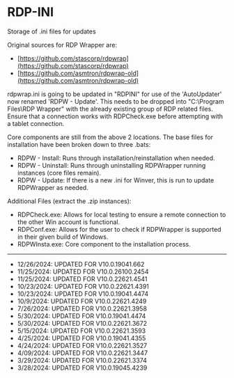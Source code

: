 # RDP-INI
Storage of .ini files for updates

Original sources for RDP Wrapper are:
- [https://github.com/stascorp/rdpwrap](https://github.com/stascorp/rdpwrap)
- [https://github.com/asmtron/rdpwrap-old](https://github.com/asmtron/rdpwrap-old)

rdpwrap.ini is going to be updated in "RDPINI" for use of the 'AutoUpdater' now renamed 'RDPW - Update'.
This needs to be dropped into "C:\Program Files\RDP Wrapper" with the already existing group of RDP related files.
Ensure that a connection works with RDPCheck.exe before attempting with a tablet connection.

Core components are still from the above 2 locations. The base files for installation have been broken down to three .bats:
- RDPW - Install: Runs through installation/reinstallation when needed.
- RDPW - Uninstall: Runs through uninstalling RDPWrapper running instances (core files remain).
- RDPW - Update: If there is a new .ini for Winver, this is run to update RDPWrapper as needed.

Additional Files (extract the .zip instances):
- RDPCheck.exe: Allows for local testing to ensure a remote connection to the other Win account is functional.
- RDPConf.exe: Allows for the user to check if RDPWrapper is supported in their given build of Windows.
- RDPWInsta.exe: Core component to the installation process.

___________________________________________________________________________________________________________________________________________________________________
 - 12/26/2024: UPDATED FOR V10.0.19041.662
 - 11/25/2024: UPDATED FOR V10.0.26100.2454
 - 11/25/2024: UPDATED FOR V10.0.22621.4541
 - 10/23/2024: UPDATED FOR V10.0.22621.4391
 - 10/23/2024: UPDATED FOR V10.0.19041.4474
 - 10/9/2024: UPDATED FOR V10.0.22621.4249
 - 7/26/2024: UPDATED FOR V10.0.22621.3958
 - 5/30/2024: UPDATED FOR V10.0.19041.4474
 - 5/30/2024: UPDATED FOR V10.0.22621.3672
 - 5/15/2024: UPDATED FOR V10.0.22621.3593
 - 4/25/2024: UPDATED FOR V10.0.19041.4355
 - 4/24/2024: UPDATED FOR V10.0.22621.3527
 - 4/09/2024: UPDATED FOR V10.0.22621.3447
 - 3/29/2024: UPDATED FOR V10.0.22621.3374
 - 3/28/2024: UPDATED FOR V10.0.19045.4239

